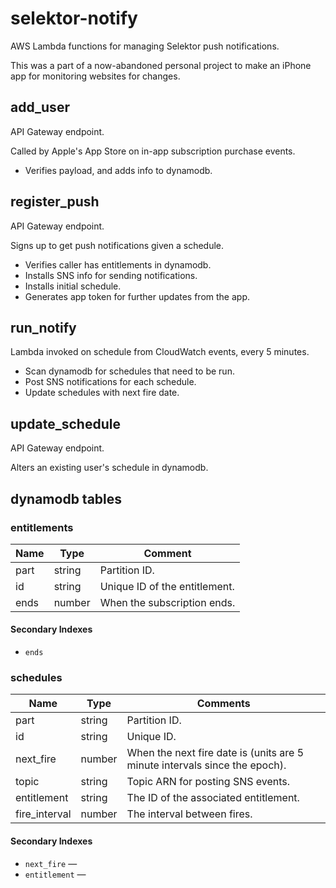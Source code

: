 # selektor-notify

AWS Lambda functions for managing Selektor push notifications.

This was a part of a now-abandoned personal project to make an iPhone
app for monitoring websites for changes.

## add_user

API Gateway endpoint.

Called by Apple's App Store on in-app subscription purchase events.

- Verifies payload, and adds info to dynamodb.

## register_push

API Gateway endpoint.

Signs up to get push notifications given a schedule.

- Verifies caller has entitlements in dynamodb.
- Installs SNS info for sending notifications.
- Installs initial schedule.
- Generates app token for further updates from the app.

## run_notify

Lambda invoked on schedule from CloudWatch events, every 5 minutes.

- Scan dynamodb for schedules that need to be run.
- Post SNS notifications for each schedule.
- Update schedules with next fire date.

## update_schedule

API Gateway endpoint.

Alters an existing user's schedule in dynamodb.

## dynamodb tables

### entitlements

| Name | Type   | Comment                       |
|------|--------|-------------------------------|
| part | string | Partition ID.                 |
| id   | string | Unique ID of the entitlement. |
| ends | number | When the subscription ends.   |

#### Secondary Indexes

* `ends`

### schedules

| Name          | Type   | Comments                                                                   |
|---------------|--------|----------------------------------------------------------------------------|
| part          | string | Partition ID.                                                              |
| id            | string | Unique ID.                                                                 |
| next_fire     | number | When the next fire date is (units are 5 minute intervals since the epoch). |
| topic         | string | Topic ARN for posting SNS events.                                          |
| entitlement   | string | The ID of the associated entitlement.                                      |
| fire_interval | number | The interval between fires.                                                |

#### Secondary Indexes

* `next_fire` —
* `entitlement` —